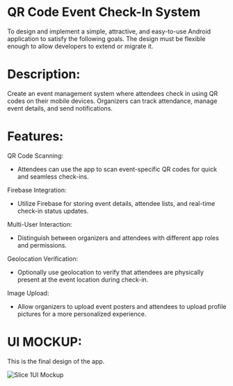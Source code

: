 # QR Code Event Check-In System

To design and implement a simple, attractive, and easy-to-use Android application to satisfy the following goals. The design must be flexible enough to allow developers to extend or migrate it.

# Description: 
Create an event management system where attendees check in using QR codes on their mobile devices. Organizers can track attendance, manage event details, and send notifications.

# Features:
QR Code Scanning:

- Attendees can use the app to scan event-specific QR codes for quick and seamless check-ins.

Firebase Integration:

- Utilize Firebase for storing event details, attendee lists, and real-time check-in status updates.

Multi-User Interaction:

- Distinguish between organizers and attendees with different app roles and permissions.

Geolocation Verification:

- Optionally use geolocation to verify that attendees are physically present at the event location during check-in.

Image Upload:

- Allow organizers to upload event posters and attendees to upload profile pictures for a more personalized experience.


# UI MOCKUP: 
This is the final design of the app.
  
![Slice 1UI Mockup](https://github.com/CMPUT301W24T35/QRCheckIn/assets/61857814/bd2f1d1e-213e-4c63-b371-eae4461cea41)
